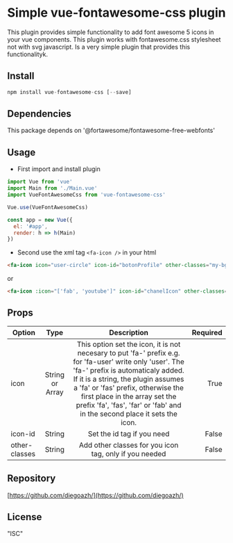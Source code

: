 # Simple vue-fontawesome-css plugin

This plugin provides simple functionality to add font awesome 5 icons in your vue components.
This plugin works with fontawesome.css stylesheet not with svg javascript.
Is a very simple plugin that provides this functionalityk.

## Install

```javascript
npm install vue-fontawesome-css [--save]
```

## Dependencies

This package depends on '@fortawesome/fontawesome-free-webfonts'

## Usage

- First import and install plugin

```javascript
import Vue from 'vue'
import Main from './Main.vue'
import VueFontAwesomeCss from 'vue-fontawesome-css'

Vue.use(VueFontAwesomeCss)

const app = new Vue({
  el: '#app',
  render: h => h(Main)
})
```

- Second use the xml tag `<fa-icon />` in your html

```html
<fa-icon icon="user-circle" icon-id="botonProfile" other-classes="my-bg-color" />
```

or

```html
<fa-icon :icon="['fab', 'youtube']" icon-id="chanelIcon" other-classes="my-personal-class" />

```

## Props

|Option                    |Type                        |Description                 |Required
|--------------------------|:--------------------------:|:--------------------------:|--------------------------:|
|icon                      |String or Array             |This option set the icon, it is not necesary to put 'fa-' prefix e.g. for 'fa-user' write only 'user'. The 'fa-' prefix is automaticaly added. If it is a string, the plugin assumes a 'fa' or 'fas' prefix, otherwise the first place in the array set the prefix 'fa', 'fas', 'far' or 'fab' and in the second place it sets the icon.|True
|icon-id                   |String                      |Set the id tag if you need  |False
|other-classes             |String                      |Add other classes for you icon tag, only if you needed|False

## Repository

[https://github.com/diegoazh/](https://github.com/diegoazh/)

## License

"ISC"